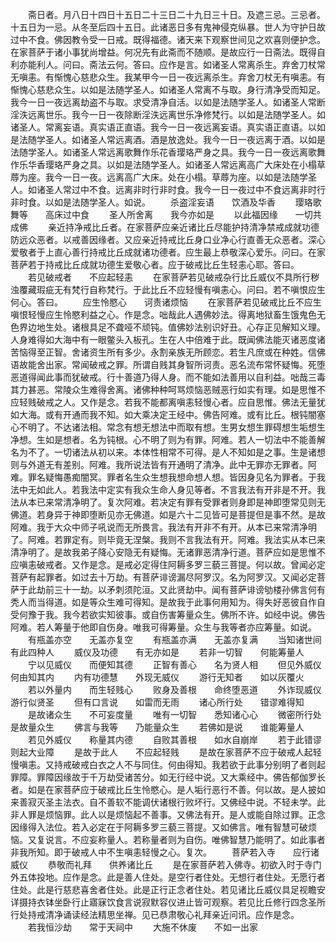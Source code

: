 <!-- { "loadSidebar": true } -->
　　斋日者。月八日十四日十五日二十三日二十九日三十日。及遮三忌。三忌者。十五日为一忌。从冬至后四十五日。此诸恶日多有鬼神侵克纵暴。世人为守护日故过中不食。佛因教令受一日戒。既得福德。诸天来下观察世间见之欢喜则便护念。在家菩萨于诸小事犹尚增益。何况先有此斋而不随顺。是故应行一日斋法。既得自利亦能利人。问曰。斋法云何。答曰。应作是言。如诸圣人常离杀生。弃舍刀杖常无嗔恚。有惭愧心慈悲众生。我某甲今一日一夜远离杀生。弃舍刀杖无有嗔恚。有惭愧心慈悲众生。以如是法随学圣人。如诸圣人常离不与取。身行清净受而知足。我今一日一夜远离劫盗不与取。求受清净自活。以如是法随学圣人。如诸圣人常断淫泆远离世乐。我今一日一夜除断淫泆远离世乐净修梵行。以如是法随学圣人。如诸圣人。常离妄语。真实语正直语。我今一日一夜远离妄语。真实语正直语。以如是法随学圣人。如诸圣人常远离酒。酒是放逸处。我今一日一夜远离于酒。以如是法随学圣人。如诸圣人常远离歌舞作乐花香璎珞严身之具。我今一日一夜远离歌舞作乐华香璎珞严身之具。以如是法随学圣人。如诸圣人常远离高广大床处在小榻草蓐为座。我今一日一夜。远离高广大床。处在小榻。草蓐为座。以如是法随学圣人。如诸圣人常过中不食。远离非时行非时食。我今一日一夜过中不食远离非时行非时食。以如是法随学圣人。如说。
　　杀盗淫妄语　　饮酒及华香
　　璎珞歌舞等　　高床过中食
　　圣人所舍离　　我今亦如是
　　以此福因缘　　一切共成佛
　　亲近持净戒比丘者。在家菩萨应亲近诸比丘尽能护持清净禁戒成就功德防远众恶者。以戒善因缘者。又应亲近持戒比丘身口业净心行直善无众恶者。深心爱敬者于上直心善行持戒比丘成就诸功德者。应生最上恭敬深心爱乐。问曰。在家菩萨若于持戒比丘成就功德生爱敬心者。应于破戒比丘生轻恚心耶。答曰。
　　若见破戒者　　不应起轻恚
　　在家菩萨若见破戒杂行比丘威仪不具所行秽浊覆藏瑕疵无有梵行自称梵行。于此比丘不应轻慢有嗔恚心。问曰。若不嗔恨应生何心。答曰。
　　应生怜愍心　　诃责诸烦恼
　　在家菩萨若见破戒比丘不应生嗔恨轻慢应生怜愍利益之心。作是念。咄哉此人遇佛妙法。得离地狱畜生饿鬼色无色界边地生处。诸根具足不聋哑不顽钝。值佛妙法别识好丑。心存正见解知义理。人身难得如大海中有一眼鳖头入板孔。生在人中倍难于此。既闻佛法能灭诸恶度诸苦恼得至正智。舍诸资生所有多少。永割亲族无所顾恋。若生凡庶或在种姓。信佛语故能舍出家。常闻破戒之罪。所谓自贱其身智所诃责。恶名流布常怀疑悔。死堕恶道得闻此事而犹破戒。行十善道乃得人身。而不能如法善用以自利益。咄哉三毒其力甚恶。常陵众生难得舍离。诸佛种种呵骂烦恼恶贼恶行如实有理。如是思惟不应轻贱破戒之人。又作是念。若我不能都离嗔恚轻慢心者。应自思惟。佛法无量犹如大海。或有开通而我不知。如大乘决定王经中。佛告阿难。或有比丘。根钝闇塞心不明了。不达诸法相。常念有想无想法中而取有想。生男女想生罪碍想生垢想生净想。生如是想者。名为钝根。心不明了则为有罪。阿难。若人一切法中不能善解名为不了。一切诸法从初以来。本体性相常不可得。是人不知如是之事。生是诸想则与外道无有差别。阿难。我所说法皆有开通明了清净。此中无罪亦无罪者。阿难。罪名疑悔愚痴闇冥。罪者名生众生想我想命想人想。皆因身见名为罪者。于我法中无如此人。若我法中定实有我众生命人身见等者。不言我法有开非是不开。我法从本已来常清净明了。复次阿难。若决定有罪有受罪者则身即是神即堕常见则无佛道。若身异于神即堕断见亦无佛道。如是六十二见皆可是菩提但是事不然。是故阿难。我于大众中师子吼说而无所畏言。我法有开非不有开。从本已来常清净明了。阿难。若罪定有。则毕竟无涅槃。我则不言我法有开。阿难。我法实从本已来清净明了。是故我弟子降心安隐无有疑悔。无诸罪恶清净行道。菩萨应如是思惟不应嗔恚破戒者。又作是念。是戒必定得住阿耨多罗三藐三菩提。何以故。曾闻必定菩萨有起罪者。如过去十万劫。有菩萨诽谤漏尽阿罗汉。名为阿罗汉。又闻必定菩萨于此劫前三十一劫。以矛刺须陀洹。又此贤劫中。闻有菩萨诽谤劬楼孙佛言何有秃人而当得道。如是等众生难可得知。是故我于此事何用知为。得失好恶彼自作自受何豫于我。我今若欲实知彼事。或自伤害筹量众生。佛所不许。如经中说。佛告阿难。若人筹量于他即自伤身。唯我可得筹量。众生与我等者亦应筹量。如说。
　　有瓶盖亦空　　无盖亦复空
　　有瓶盖亦满　　无盖亦复满
　　当知诸世间　　有此四种人
　　威仪及功德　　有无亦如是
　　若非一切智　　何能筹量人
　　宁以见威仪　　而便知其德
　　正智有善心　　名为贤人相
　　但见外威仪　　何由知其内
　　内有功德慧　　外现无威仪
　　游行无知者　　如以灰覆火
　　若以外量内　　而生轻贱心
　　败身及善根　　命终堕恶道
　　外诈现威仪　　游行似贤圣
　　但有口言说　　如雷而无雨
　　诸心所行处　　错谬难得知
　　是故诸众生　　不可妄度量
　　唯有一切智　　悉知诸心心
　　微密所行处　　是故量众生
　　佛言与我等　　乃能量众生
　　若佛如是说　　谁能筹量人
　　若见外威仪　　称量其内德
　　自败其善根　　如水自崩岸
　　若于此错谬　　则起大业障
　　是故于此人　　不应起轻贱
　　是故在家菩萨不应于破戒人起轻慢嗔恚。又持戒破戒白衣之人不与同住。何由得知。我若欲于此事分别明了者则起罪障。罪障因缘故于千万劫受诸苦分。如无行经中说。又大乘经中。佛告郁伽罗长者。如是在家菩萨应于破戒比丘生怜愍心。是人垢行恶行不善。何以故。是人披如来善寂灭圣主法衣。自不善软不能调伏诸根行败坏行。又佛经中说。不轻未学。此非人罪是烦恼罪。此人以是烦恼起不善事。又佛法有开。是人或能自除过罪。正念因缘得入法位。若入必定在于阿耨多罗三藐三菩提。又如佛言。唯有智慧可破烦恼。又复说言。不应妄称量人。若称量者则为自伤。唯佛智慧乃能明了。如此事者非我所知。即于破戒人中不生嗔恚轻慢之心。复次。
　　菩萨若入寺　　应行诸威仪
　　恭敬而礼拜　　供养诸比丘
　　是在家菩萨若入佛寺。初欲入时于寺门外五体投地。应作是念。此是善人住处。是空行者住处。无想行者住处。无愿行者住处。此是行慈悲喜舍者住处。此是正行正念者住处。若见诸比丘威仪具足视瞻安详摄持衣钵坐卧行止寤寐饮食言说寂默容仪进止皆可观察。若见比丘修行四念圣所行处持戒清净诵读经法精思坐禅。见已恭肃敬心礼拜亲近问讯。应作是念。
　　若我恒沙劫　　常于天祠中
　　大施不休废　　不如一出家
